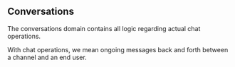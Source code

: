 ## Conversations

The conversations domain contains all logic regarding actual chat operations.

With chat operations, we mean ongoing messages back and forth between a channel and an end user.
